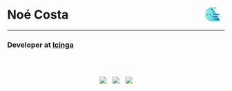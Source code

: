 Noé Costa <a href="https://icinga.com" target="_blank"><img src="./img/lala.png" height="32" hspace="5" align="right"></a>
===
---
### Developer at <a href="https://github.com/Icinga" target="_blank">Icinga</a>
<br clear="right"/>
<br />
<p float="left" width="100%" align="center">
    <img align="top" width="32%" src="https://github-readme-stats.vercel.app/api/pin/?username=Icinga&repo=Icinga2&title_color=00C2ED&text_color=ffffff&icon_color=0081a6&bg_color=06062C&hide_border=true&locale=en" hspace="5" />
    <img align="top" width="32%" src="https://github-readme-stats.vercel.app/api/pin/?username=Icinga&repo=icingadb&title_color=00C2ED&text_color=ffffff&icon_color=0081a6&bg_color=06062C&hide_border=true&locale=en" hspace="5" />
    <img align="top" width="32%" src="https://github-readme-stats.vercel.app/api/pin/?username=Icinga&repo=icinga-notifications&title_color=00C2ED&text_color=ffffff&icon_color=0081a6&bg_color=06062C&hide_border=true&locale=en" hspace="5" />
</p>
